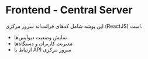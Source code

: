 # Frontend - Central Server

این پوشه شامل کدهای فرانت‌اند سرور مرکزی (ReactJS) است.

- نمایش وضعیت دیوایس‌ها
- مدیریت کاربران و دستگاه‌ها
- ارتباط با API سرور مرکزی 